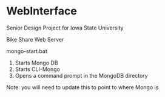 WebInterface
============
Senior Design Project for Iowa State University

Bike Share Web Server


mongo-start.bat
1. Starts Mongo DB
2. Starts CLI-Mongo
3. Opens a command prompt in the MongoDB directory

Note: you will need to update this to point to where Mongo is